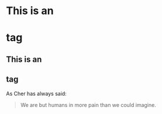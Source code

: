 # This is an <h1> tag
## This is an <h2> tag
As Cher has always said:

> We are but humans in
> more pain than we could imagine.

